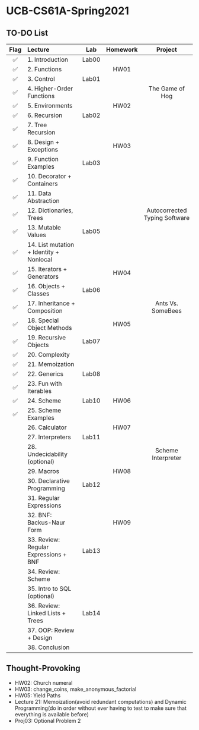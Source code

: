 # UCB-CS61A-Spring2021

## TO-DO List

| Flag | Lecture                                 |  Lab  | Homework |            Project            |
|:----:|:----------------------------------------|:-----:|:--------:|:-----------------------------:|
|  ✅   | 1. Introduction                         | Lab00 |          |                               |
|  ✅   | 2. Functions                            |       |   HW01   |                               |
|  ✅   | 3. Control                              | Lab01 |          |                               |
|  ✅   | 4. Higher-Order Functions               |       |          |        The Game of Hog        |
|  ✅   | 5. Environments                         |       |   HW02   |                               |
|  ✅   | 6. Recursion                            | Lab02 |          |                               |
|  ✅   | 7. Tree Recursion                       |       |          |                               |
|  ✅   | 8. Design + Exceptions                  |       |   HW03   |                               |
|  ✅   | 9. Function Examples                    | Lab03 |          |                               |
|  ✅   | 10. Decorator + Containers              |       |          |                               |
|  ✅   | 11. Data Abstraction                    |       |          |                               |
|  ✅   | 12. Dictionaries, Trees                 |       |          | Autocorrected Typing Software |
|  ✅   | 13. Mutable Values                      | Lab05 |          |                               |
|  ✅   | 14. List mutation + Identity + Nonlocal |       |          |                               |
|  ✅   | 15. Iterators + Generators              |       |   HW04   |                               |
|  ✅   | 16. Objects + Classes                   | Lab06 |          |                               |
|  ✅   | 17. Inheritance + Composition           |       |          |       Ants Vs. SomeBees       |
|  ✅   | 18. Special Object Methods              |       |   HW05   |                               |
|  ✅   | 19. Recursive Objects                   | Lab07 |          |                               |
|  ✅   | 20. Complexity                          |       |          |                               |
|  ✅   | 21. Memoization                         |       |          |                               |
|  ✅   | 22. Generics                            | Lab08 |          |                               |
|  ✅   | 23. Fun with Iterables                  |       |          |                               |
|  ✅   | 24. Scheme                              | Lab10 |   HW06   |                               |
|  ✅   | 25. Scheme Examples                     |       |          |                               |
|      | 26. Calculator                          |       |   HW07   |                               |
|      | 27. Interpreters                        | Lab11 |          |                               |
|      | 28. Undecidability (optional)           |       |          |      Scheme Interpreter       |
|      | 29. Macros                              |       |   HW08   |                               |
|      | 30. Declarative Programming             | Lab12 |          |                               |
|      | 31. Regular Expressions                 |       |          |                               |
|      | 32. BNF: Backus-Naur Form               |       |   HW09   |                               |
|      | 33. Review: Regular Expressions + BNF   | Lab13 |          |                               |
|      | 34. Review: Scheme                      |       |          |                               |
|      | 35. Intro to SQL (optional)             |       |          |                               |
|      | 36. Review: Linked Lists + Trees        | Lab14 |          |                               |
|      | 37. OOP: Review + Design                |       |          |                               |
|      | 38. Conclusion                          |       |          |                               |

## Thought-Provoking

- HW02: Church numeral
- HW03: change_coins, make_anonymous_factorial
- HW05: Yield Paths
- Lecture 21: Memoization(avoid redundant computations) and Dynamic Programming(do in order without ever having to test
  to make sure that everything is available before)
- Proj03: Optional Problem 2